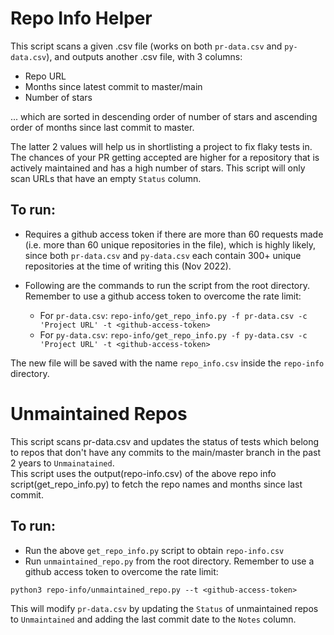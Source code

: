 # Repo Info Helper

This script scans a given .csv file (works on both `pr-data.csv` and `py-data.csv`), and outputs another .csv file, with 3 columns:

* Repo URL
* Months since latest commit to master/main
* Number of stars

... which are sorted in descending order of number of stars and ascending order of months since last commit to master.

The latter 2 values will help us in shortlisting a project to fix flaky tests in. The chances of your PR getting accepted are higher for a repository that is actively maintained and has a high number of stars. This script will only scan URLs that have an empty `Status` column.

## To run:

* Requires a github access token if there are more than 60 requests made (i.e. more than 60 unique repositories in the file), which is highly likely, since both `pr-data.csv` and `py-data.csv` each contain 300+ unique repositories at the time of writing this (Nov 2022).

* Following are the commands to run the script from the root directory. Remember to use a github access token to overcome the rate limit:
    * For `pr-data.csv`: `repo-info/get_repo_info.py -f pr-data.csv -c 'Project URL' -t <github-access-token>`
    * For `py-data.csv`: `repo-info/get_repo_info.py -f py-data.csv -c 'Project URL' -t <github-access-token>`

The new file will be saved with the name `repo_info.csv` inside the `repo-info` directory.

# Unmaintained Repos

This script scans pr-data.csv and updates the status of tests which belong to repos that don't have any commits to the main/master branch in the past 2 years to `Unmainatained`.  
This script uses the output(repo-info.csv) of the above repo info script(get_repo_info.py) to fetch the repo names and months since last commit.

## To run:
* Run the above `get_repo_info.py` script to obtain `repo-info.csv`
* Run `unmaintained_repo.py` from the root directory. Remember to use a github access token to overcome the rate limit:
```
python3 repo-info/unmaintained_repo.py --t <github-access-token>
```

This will modify `pr-data.csv` by updating the `Status` of unmaintained repos to `Unmaintained` and adding the last commit date to the `Notes` column.